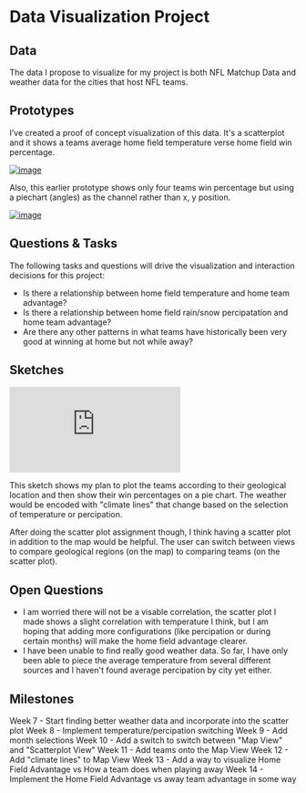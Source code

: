 # Data Visualization Project

## Data

The data I propose to visualize for my project is both NFL Matchup Data and weather data for the cities that host NFL teams.

## Prototypes

I’ve created a proof of concept visualization of this data. It's a scatterplot and it shows a teams average home field temperature verse home field win percentage.

[![image](https://user-images.githubusercontent.com/30053669/220140963-8b7ab90a-5aae-4ea5-a401-d41af17d0309.png
)](https://vizhub.com/hmkyriacou/81abb1acee7349318800e1c420590a49)

Also, this earlier prototype shows only four teams win percentage but using a piechart (angles) as the channel rather than x, y position.

[![image](https://user-images.githubusercontent.com/30053669/220141812-1b78aa11-bfa2-4a71-8de4-7266d3b5cb75.png)](https://vizhub.com/hmkyriacou/3a6357c278ee48e7927a2e32c2d3f356)


## Questions & Tasks

The following tasks and questions will drive the visualization and interaction decisions for this project:

 * Is there a relationship between home field temperature and home team advantage?
 * Is there a relationship between home field rain/snow percipatation and home team advantage?
 * Are there any other patterns in what teams have historically been very good at winning at home but not while away?

## Sketches

![image](https://github.com/hmkyriacou/dataviz-project-proposal/files/10785617/dataVizSketch2.pdf)

This sketch shows my plan to plot the teams according to their geological location and then show their win percentages on a pie chart. The weather would be encoded with "climate lines" that change based on the selection of temperature or percipation.

After doing the scatter plot assignment though, I think having a scatter plot in addition to the map would be helpful. The user can switch between views to compare geological regions (on the map) to comparing teams (on the scatter plot).

## Open Questions

* I am worried there will not be a visable correlation, the scatter plot I made shows a slight correlation with temperature I think, but I am hoping that adding more configurations (like percipation or during certain months) will make the home field advantage clearer.
* I have been unable to find really good weather data. So far, I have only been able to piece the average temperature from several different sources and I haven't found average percipation by city yet either.

## Milestones

Week 7 - Start finding better weather data and incorporate into the scatter plot
Week 8 - Implement temperature/percipation switching
Week 9 - Add month selections
Week 10 - Add a switch to switch between "Map View" and "Scatterplot View"
Week 11 - Add teams onto the Map View
Week 12 - Add "climate lines" to Map View
Week 13 - Add a way to visualize Home Field Advantage vs How a team does when playing away
Week 14 - Implement the Home Field Advantage vs away team advantage in some way

